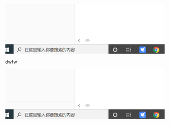 ![1628471064288](./test1.assets/1628471064288.png)

dwfw

![1628471082336](./test1.assets/1628471082336.png)

